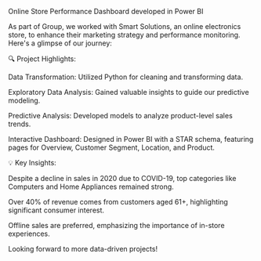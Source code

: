 Online Store Performance Dashboard developed in Power BI

As part of Group, we worked with Smart Solutions, an online electronics store, to enhance their marketing strategy and performance monitoring. Here's a glimpse of our journey:

🔍 Project Highlights:

Data Transformation: Utilized Python for cleaning and transforming data.

Exploratory Data Analysis: Gained valuable insights to guide our predictive modeling.

Predictive Analysis: Developed models to analyze product-level sales trends.

Interactive Dashboard: Designed in Power BI with a STAR schema, featuring pages for Overview, Customer Segment, Location, and Product.

💡 Key Insights:

Despite a decline in sales in 2020 due to COVID-19, top categories like Computers and Home Appliances remained strong.

Over 40% of revenue comes from customers aged 61+, highlighting significant consumer interest.

Offline sales are preferred, emphasizing the importance of in-store experiences.

Looking forward to more data-driven projects! 
